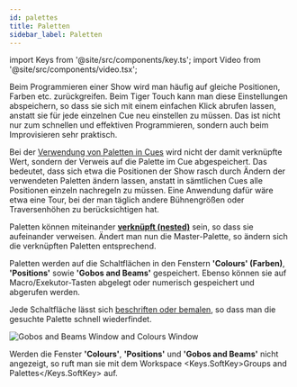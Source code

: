 ```yaml
---
id: palettes
title: Paletten
sidebar_label: Paletten
---
```


import Keys from '@site/src/components/key.ts';
import Video from '@site/src/components/video.tsx';

Beim Programmieren einer Show wird man häufig auf gleiche Positionen,
Farben etc. zurückgreifen. Beim Tiger Touch kann man diese
Ein­stellungen abspei­chern, so dass sie sich mit einem einfachen Klick
abrufen lassen, anstatt sie für jede einzelnen Cue neu einstellen zu
müssen. Das ist nicht nur zum schnellen und effektiven Programmieren,
sondern auch beim Improvisieren sehr praktisch.

Bei der [Verwendung von Paletten in Cues](cues/creating-a-cue.md#anlegen-eines-cues) wird nicht der damit verknüpfte
Wert, sondern der Verweis auf die Palette im Cue abgespeichert. Das
bedeutet, dass sich etwa die Positionen der Show rasch durch Ändern der
verwendeten Paletten ändern lassen, anstatt in sämtlichen Cues alle
Positionen einzeln nachregeln zu müssen. Eine Anwendung dafür wäre etwa
eine Tour, bei der man täglich andere Bühnengrößen oder Traversenhöhen
zu berücksichtigen hat.

Paletten können miteinander **[verknüpft (nested)](palettes/creating-palettes.md#nested-palettes----verknüpfte-paletten)** sein, so 
dass sie aufeinander verweisen. Ändert man nun die Master-Palette, 
so ändern sich die verknüpften Paletten entsprechend.

Paletten werden auf die Schaltflächen in den Fenstern **'Colours'
(Farben)**, **'Positions'** sowie **'Gobos and Beams'** gespeichert. 
Ebenso können sie auf Macro/Exekutor-Tasten abgelegt oder numerisch 
gespeichert und abgerufen werden. 

Jede Schaltfläche lässt sich 
[beschriften oder bemalen](palettes/creating-palettes.md#paletten-beschriften-und-bemalen), 
so dass man die gesuchte Palette schnell wiederfindet.

![Gobos and Beams Window and Colours Window](/docs/images/Gobos-and-Beams-Window-and-Colours-Window.png)

Werden die Fenster **'Colours'**, **'Positions'** und **'Gobos and 
Beams'** nicht angezeigt, so ruft man sie mit dem Workspace <Keys.SoftKey>Groups and Palettes</Keys.SoftKey> auf.